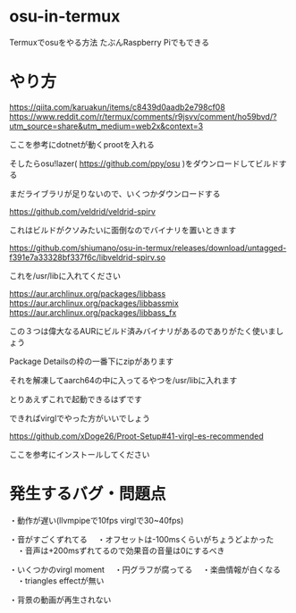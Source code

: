 # osu-in-termux
Termuxでosuをやる方法 たぶんRaspberry Piでもできる

# やり方

https://qiita.com/karuakun/items/c8439d0aadb2e798cf08
https://www.reddit.com/r/termux/comments/r9jsvv/comment/ho59bvd/?utm_source=share&utm_medium=web2x&context=3

ここを参考にdotnetが動くprootを入れる

そしたらosu!lazer( https://github.com/ppy/osu )をダウンロードしてビルドする

まだライブラリが足りないので、いくつかダウンロードする

https://github.com/veldrid/veldrid-spirv

これはビルドがクソみたいに面倒なのでバイナリを置いときます

https://github.com/shiumano/osu-in-termux/releases/download/untagged-f391e7a33328bf337f6c/libveldrid-spirv.so

これを/usr/libに入れてください

https://aur.archlinux.org/packages/libbass
https://aur.archlinux.org/packages/libbassmix
https://aur.archlinux.org/packages/libbass_fx

この３つは偉大なるAURにビルド済みバイナリがあるのでありがたく使いましょう

Package Detailsの枠の一番下にzipがあります

それを解凍してaarch64の中に入ってるやつを/usr/libに入れます


とりあえずこれで起動できるはずです

できればvirglでやった方がいいでしょう

https://github.com/xDoge26/Proot-Setup#41-virgl-es-recommended

ここを参考にインストールしてください

# 発生するバグ・問題点
・動作が遅い(llvmpipeで10fps virglで30~40fps)

・音がすごくずれてる
　・オフセットは-100msくらいがちょうどよかった
　・音声は+200msずれてるので効果音の音量は0にするべき

・いくつかのvirgl moment
　・円グラフが腐ってる
　・楽曲情報が白くなる
　・triangles effectが無い

・背景の動画が再生されない
